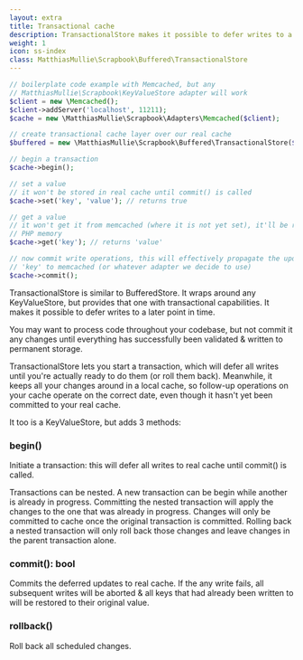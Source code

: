 ```yaml
---
layout: extra
title: Transactional cache
description: TransactionalStore makes it possible to defer writes to a later point in time. Similar to transactions in databases, all deferred writes can be rolled back or committed all at once to ensure the data that is stored is reliable and complete. All of it will be stored, or nothing at all.
weight: 1
icon: ss-index
class: MatthiasMullie\Scrapbook\Buffered\TransactionalStore
---
```


```php
// boilerplate code example with Memcached, but any
// MatthiasMullie\Scrapbook\KeyValueStore adapter will work
$client = new \Memcached();
$client->addServer('localhost', 11211);
$cache = new \MatthiasMullie\Scrapbook\Adapters\Memcached($client);

// create transactional cache layer over our real cache
$buffered = new \MatthiasMullie\Scrapbook\Buffered\TransactionalStore($cache);

// begin a transaction
$cache->begin();

// set a value
// it won't be stored in real cache until commit() is called
$cache->set('key', 'value'); // returns true

// get a value
// it won't get it from memcached (where it is not yet set), it'll be read from
// PHP memory
$cache->get('key'); // returns 'value'

// now commit write operations, this will effectively propagate the update to
// 'key' to memcached (or whatever adapter we decide to use)
$cache->commit();
```

TransactionalStore is similar to BufferedStore. It wraps around any
KeyValueStore, but provides that one with transactional capabilities. It makes
it possible to defer writes to a later point in time.

You may want to process code throughout your codebase, but not commit it any
changes until everything has successfully been validated & written to permanent
storage.

TransactionalStore lets you start a transaction, which will defer all writes
until you're actually ready to do them (or roll them back). Meanwhile, it keeps
all your changes around in a local cache, so follow-up operations on your cache
operate on the correct date, even though it hasn't yet been committed to your
real cache.

It too is a KeyValueStore, but adds 3 methods:

<h3 class="headline">begin()</h3>
<span class="brd-headling"></span>
<div class="clearfix"></div>

Initiate a transaction: this will defer all writes to real cache until
commit() is called.

Transactions can be nested. A new transaction can be begin while another is
already in progress. Committing the nested transaction will apply the changes
to the one that was already in progress. Changes will only be committed to
cache once the original transaction is committed.
Rolling back a nested transaction will only roll back those changes and leave
changes in the parent transaction alone.

<h3 class="headline">commit(): bool</h3>
<span class="brd-headling"></span>
<div class="clearfix"></div>

Commits the deferred updates to real cache.
If the any write fails, all subsequent writes will be aborted & all keys
that had already been written to will be restored to their original value.

<h3 class="headline">rollback()</h3>
<span class="brd-headling"></span>
<div class="clearfix"></div>

Roll back all scheduled changes.
